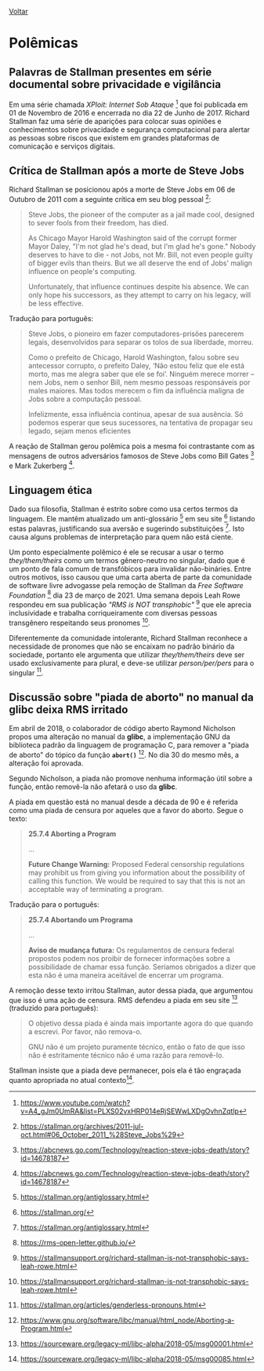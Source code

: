 [Voltar](intro.md)

Polêmicas
====
## Palavras de Stallman presentes em série documental sobre privacidade e vigilância

Em uma série chamada *XPloit: Internet Sob Ataque* [^1] que foi publicada em 01 de Novembro de 2016 e encerrada no dia 22 de Junho de 2017. Richard Stallman faz uma série de aparições para colocar suas opiniões e conhecimentos sobre privacidade e segurança computacional para alertar as pessoas sobre riscos que existem em grandes plataformas de comunicação e serviços digitais.

## Crítica de Stallman após a morte de Steve Jobs

Richard Stallman se posicionou após a morte de Steve Jobs em 06 de Outubro de 2011 com a seguinte crítica em seu blog pessoal [^2]:

>Steve Jobs, the pioneer of the computer as a jail made cool, designed to sever fools from their freedom, has died.
>
>As Chicago Mayor Harold Washington said of the corrupt former Mayor Daley, "I'm not glad he's dead, but I'm glad he's gone." Nobody deserves to have to die - not Jobs, not Mr. Bill, not even people guilty of bigger evils than theirs. But we all deserve the end of Jobs' malign influence on people's computing.
>
>Unfortunately, that influence continues despite his absence. We can only hope his successors, as they attempt to carry on his legacy, will be less effective.

Tradução para português:
>Steve Jobs, o pioneiro em fazer computadores-prisões parecerem legais, desenvolvidos para separar os tolos de sua liberdade, morreu.
>
>Como o prefeito de Chicago, Harold Washington, falou sobre seu antecessor  corrupto, o prefeito Daley, ‘Não estou feliz que ele está morto, mas me alegra saber que ele se foi’. Ninguém merece morrer – nem Jobs, nem o senhor Bill, nem mesmo pessoas responsáveis por males maiores. Mas todos merecem o fim da influência maligna de Jobs sobre a computação pessoal.
>
>Infelizmente, essa influência continua, apesar de sua ausência. Só podemos esperar que seus sucessores, na tentativa de propagar seu legado, sejam menos eficientes

A reação de Stallman gerou polêmica pois a mesma foi contrastante com as mensagens de outros adversários famosos de Steve Jobs como Bill Gates [^3] e Mark Zukerberg [^4].

## Linguagem ética

Dado sua filosofia, Stallman é estrito sobre como usa certos termos da linguagem. Ele mantêm atualizado um anti-glossário [^5] em seu site [^6] listando estas palavras, justificando sua aversão e sugerindo substituições [^5]. Isto causa alguns problemas de interpretação para quem não está ciente.

Um ponto especialmente polêmico é ele se recusar a usar o termo *they/them/theirs* como um termos gênero-neutro no singular, dado que é um ponto de fala comum de transfóbicos para invalidar não-bináries. Entre outros motivos, isso causou que uma carta aberta de parte da comunidade de software livre advogasse pela remoção de Stallman da *Free Software Foundation* [^7] dia 23 de março de 2021. Uma semana depois Leah Rowe respondeu em sua publicação *"RMS is NOT transphobic"* [^8] que ele aprecia inclusividade e trabalha corriqueiramente com diversas pessoas transgênero respeitando seus pronomes [^8].

Diferentemente da comunidade intolerante, Richard Stallman reconhece a necessidade de pronomes que não se encaixam no padrão binário da sociedade, portanto ele argumenta que utilizar *they/them/theirs* deve ser usado exclusivamente para plural, e deve-se utilizar *person/per/pers* para o singular [^9].

## Discussão sobre "piada de aborto" no manual da glibc deixa RMS irritado

Em abril de 2018, o colaborador de código aberto Raymond Nicholson propos uma alteração no manual da **glibc**, a implementação GNU da biblioteca padrão da linguagem de programação C, para remover a "piada de aborto" do tópico da função **`abort()`** [^10]. No dia 30 do mesmo mês, a alteração foi aprovada.

Segundo Nicholson, a piada não promove nenhuma informação útil sobre a função, então removê-la não afetará o uso da **glibc**.

A piada em questão está no manual desde a década de 90 e é referida como uma piada de censura por aqueles que a favor do aborto. Segue o texto:

> **25.7.4 Aborting a Program**
>
> ...
>
> **Future Change Warning:** Proposed Federal censorship regulations may prohibit us from giving you information about the possibility of calling this function. We would be required to say that this is not an acceptable way of terminating a program.

Tradução para o português:

> **25.7.4 Abortando um Programa**
>
> ...
>
> **Aviso de mudança futura:** Os regulamentos de censura federal propostos podem nos proibir de fornecer informações sobre a possibilidade de chamar essa função. Seríamos obrigados a dizer que esta não é uma maneira aceitável de encerrar um programa.

A remoção desse texto irritou Stallman, autor dessa piada, que argumentou que isso é uma ação de censura. RMS defendeu a piada em seu site [^11] (traduzido para português):

> O objetivo dessa piada é ainda mais importante agora do que quando a escrevi. Por favor, não remova-o.
>
> GNU não é um projeto puramente técnico, então o fato de que isso não é estritamente técnico não é uma razão para removê-lo.

Stallman insiste que a piada deve permanecer, pois ela é tão engraçada quanto apropriada no atual contexto[^12].

[^1]: https://www.youtube.com/watch?v=A4_gJm0UmRA&list=PLXS02vxHRP014eRjSEWwLXDgOvhnZqtlp

[^2]: https://stallman.org/archives/2011-jul-oct.html#06_October_2011_%28Steve_Jobs%29

[^3]: https://abcnews.go.com/Technology/reaction-steve-jobs-death/story?id=14678187

[^4]: https://abcnews.go.com/Technology/reaction-steve-jobs-death/story?id=14678187

[^5]: https://stallman.org/antiglossary.html

[^6]: https://stallman.org/

[^7]: https://rms-open-letter.github.io/

[^8]: https://stallmansupport.org/richard-stallman-is-not-transphobic-says-leah-rowe.html

[^9]: https://stallman.org/articles/genderless-pronouns.html

[^10]: https://www.gnu.org/software/libc/manual/html_node/Aborting-a-Program.html

[^11]: https://sourceware.org/legacy-ml/libc-alpha/2018-05/msg00001.html

[^12]: https://sourceware.org/legacy-ml/libc-alpha/2018-05/msg00085.html
